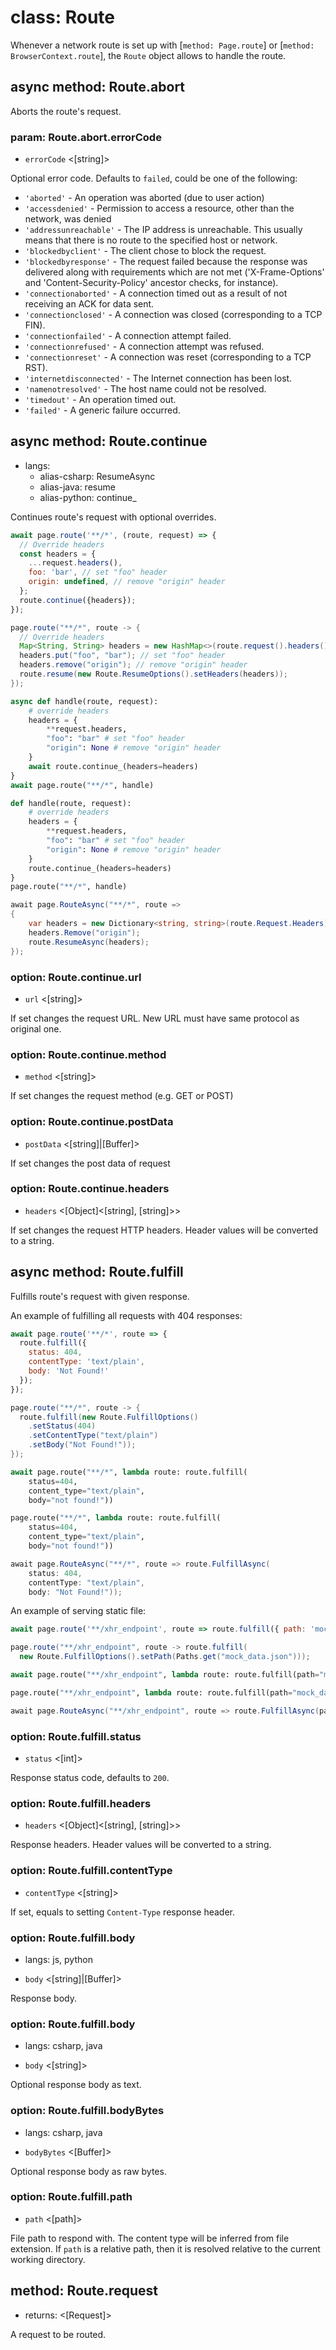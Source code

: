 # class: Route

Whenever a network route is set up with [`method: Page.route`] or [`method: BrowserContext.route`], the `Route` object
allows to handle the route.

## async method: Route.abort

Aborts the route's request.

### param: Route.abort.errorCode
- `errorCode` <[string]>

Optional error code. Defaults to `failed`, could be one of the following:
* `'aborted'` - An operation was aborted (due to user action)
* `'accessdenied'` - Permission to access a resource, other than the network, was denied
* `'addressunreachable'` - The IP address is unreachable. This usually means that there is no route to the specified
  host or network.
* `'blockedbyclient'` - The client chose to block the request.
* `'blockedbyresponse'` - The request failed because the response was delivered along with requirements which are not
  met ('X-Frame-Options' and 'Content-Security-Policy' ancestor checks, for instance).
* `'connectionaborted'` - A connection timed out as a result of not receiving an ACK for data sent.
* `'connectionclosed'` - A connection was closed (corresponding to a TCP FIN).
* `'connectionfailed'` - A connection attempt failed.
* `'connectionrefused'` - A connection attempt was refused.
* `'connectionreset'` - A connection was reset (corresponding to a TCP RST).
* `'internetdisconnected'` - The Internet connection has been lost.
* `'namenotresolved'` - The host name could not be resolved.
* `'timedout'` - An operation timed out.
* `'failed'` - A generic failure occurred.

## async method: Route.continue
* langs:
  - alias-csharp: ResumeAsync
  - alias-java: resume
  - alias-python: continue_

Continues route's request with optional overrides.

```js
await page.route('**/*', (route, request) => {
  // Override headers
  const headers = {
    ...request.headers(),
    foo: 'bar', // set "foo" header
    origin: undefined, // remove "origin" header
  };
  route.continue({headers});
});
```

```java
page.route("**/*", route -> {
  // Override headers
  Map<String, String> headers = new HashMap<>(route.request().headers());
  headers.put("foo", "bar"); // set "foo" header
  headers.remove("origin"); // remove "origin" header
  route.resume(new Route.ResumeOptions().setHeaders(headers));
});
```

```python async
async def handle(route, request):
    # override headers
    headers = {
        **request.headers,
        "foo": "bar" # set "foo" header
        "origin": None # remove "origin" header
    }
    await route.continue_(headers=headers)
}
await page.route("**/*", handle)
```

```python sync
def handle(route, request):
    # override headers
    headers = {
        **request.headers,
        "foo": "bar" # set "foo" header
        "origin": None # remove "origin" header
    }
    route.continue_(headers=headers)
}
page.route("**/*", handle)
```

```csharp
await page.RouteAsync("**/*", route =>
{
    var headers = new Dictionary<string, string>(route.Request.Headers) { { "foo", "bar" } };
    headers.Remove("origin");
    route.ResumeAsync(headers);
});
```

### option: Route.continue.url
- `url` <[string]>

If set changes the request URL. New URL must have same protocol as original one.

### option: Route.continue.method
- `method` <[string]>

If set changes the request method (e.g. GET or POST)

### option: Route.continue.postData
- `postData` <[string]|[Buffer]>

If set changes the post data of request

### option: Route.continue.headers
- `headers` <[Object]<[string], [string]>>

If set changes the request HTTP headers. Header values will be converted to a string.

## async method: Route.fulfill

Fulfills route's request with given response.

An example of fulfilling all requests with 404 responses:

```js
await page.route('**/*', route => {
  route.fulfill({
    status: 404,
    contentType: 'text/plain',
    body: 'Not Found!'
  });
});
```

```java
page.route("**/*", route -> {
  route.fulfill(new Route.FulfillOptions()
    .setStatus(404)
    .setContentType("text/plain")
    .setBody("Not Found!"));
});
```

```python async
await page.route("**/*", lambda route: route.fulfill(
    status=404,
    content_type="text/plain",
    body="not found!"))
```

```python sync
page.route("**/*", lambda route: route.fulfill(
    status=404,
    content_type="text/plain",
    body="not found!"))
```

```csharp
await page.RouteAsync("**/*", route => route.FulfillAsync(
    status: 404,
    contentType: "text/plain", 
    body: "Not Found!"));
```

An example of serving static file:

```js
await page.route('**/xhr_endpoint', route => route.fulfill({ path: 'mock_data.json' }));
```

```java
page.route("**/xhr_endpoint", route -> route.fulfill(
  new Route.FulfillOptions().setPath(Paths.get("mock_data.json")));
```

```python async
await page.route("**/xhr_endpoint", lambda route: route.fulfill(path="mock_data.json"))
```

```python sync
page.route("**/xhr_endpoint", lambda route: route.fulfill(path="mock_data.json"))
```

```csharp
await page.RouteAsync("**/xhr_endpoint", route => route.FulfillAsync(path: "mock_data.json"));
```

### option: Route.fulfill.status
- `status` <[int]>

Response status code, defaults to `200`.

### option: Route.fulfill.headers
- `headers` <[Object]<[string], [string]>>

Response headers. Header values will be converted to a string.

### option: Route.fulfill.contentType
- `contentType` <[string]>

If set, equals to setting `Content-Type` response header.

### option: Route.fulfill.body
* langs: js, python
- `body` <[string]|[Buffer]>

Response body.

### option: Route.fulfill.body
* langs: csharp, java
- `body` <[string]>

Optional response body as text.

### option: Route.fulfill.bodyBytes
* langs: csharp, java
- `bodyBytes` <[Buffer]>

Optional response body as raw bytes.

### option: Route.fulfill.path
- `path` <[path]>

File path to respond with. The content type will be inferred from file extension. If `path` is a relative path, then it
is resolved relative to the current working directory.

## method: Route.request
- returns: <[Request]>

A request to be routed.
